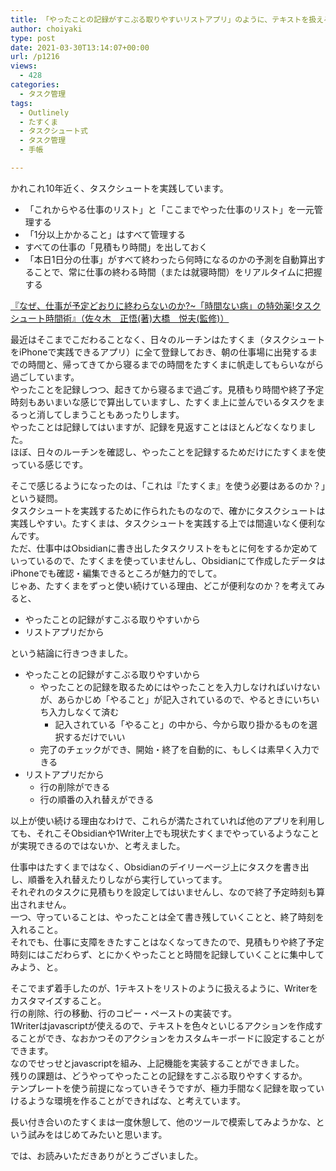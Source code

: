 ```yaml
---
title: 「やったことの記録がすこぶる取りやすいリストアプリ」のように、テキストを扱えるように
author: choiyaki
type: post
date: 2021-03-30T13:14:07+00:00
url: /p1216
views:
  - 428
categories:
  - タスク管理
tags:
  - Outlinely
  - たすくま
  - タスクシュート式
  - タスク管理
  - 手帳

---
```

かれこれ10年近く、タスクシュートを実践しています。

  * 「これからやる仕事のリスト」と「ここまでやった仕事のリスト」を一元管理する
  * 「1分以上かかること」はすべて管理する
  * すべての仕事の「見積もり時間」を出しておく
  * 「本日1日分の仕事」がすべて終わったら何時になるのかの予測を自動算出することで、常に仕事の終わる時間（または就寝時間）をリアルタイムに把握する

[『なぜ、仕事が予定どおりに終わらないのか?~「時間ない病」の特効薬!タスクシュート時間術』（佐々木　正悟(著)大橋　悦夫(監修)）][1]

最近はそこまでこだわることなく、日々のルーチンはたすくま（タスクシュートをiPhoneで実践できるアプリ）に全て登録しておき、朝の仕事場に出発するまでの時間と、帰ってきてから寝るまでの時間をたすくまに帆走してもらいながら過ごしています。  
やったことを記録しつつ、起きてから寝るまで過ごす。見積もり時間や終了予定時刻もあいまいな感じで算出していますし、たすくま上に並んでいるタスクをまるっと消してしまうこともあったりします。  
やったことは記録してはいますが、記録を見返すことはほとんどなくなりました。  
ほぼ、日々のルーチンを確認し、やったことを記録するためだけにたすくまを使っている感じです。

そこで感じるようになったのは、「これは『たすくま』を使う必要はあるのか？」という疑問。  
タスクシュートを実践するために作られたものなので、確かにタスクシュートは実践しやすい。たすくまは、タスクシュートを実践する上では間違いなく便利なんです。  
ただ、仕事中はObsidianに書き出したタスクリストをもとに何をするか定めていっているので、たすくまを使っていませんし、Obsidianにて作成したデータはiPhoneでも確認・編集できるところが魅力的でして。  
じゃあ、たすくまをずっと使い続けている理由、どこが便利なのか？を考えてみると、

  * やったことの記録がすこぶる取りやすいから
  * リストアプリだから

という結論に行きつきました。

  * やったことの記録がすこぶる取りやすいから 
      * やったことの記録を取るためにはやったことを入力しなければいけないが、あらかじめ「やること」が記入されているので、やるときにいちいち入力しなくて済む 
          * 記入されている「やること」の中から、今から取り掛かるものを選択するだけでいい
      * 完了のチェックができ、開始・終了を自動的に、もしくは素早く入力できる
  * リストアプリだから 
      * 行の削除ができる
      * 行の順番の入れ替えができる

以上が使い続ける理由なわけで、これらが満たされていれば他のアプリを利用しても、それこそObsidianや1Writer上でも現状たすくまでやっているようなことが実現できるのではないか、と考えました。

仕事中はたすくまではなく、Obsidianのデイリーページ上にタスクを書き出し、順番を入れ替えたりしながら実行していってます。  
それぞれのタスクに見積もりを設定してはいませんし、なので終了予定時刻も算出されません。  
一つ、守っていることは、やったことは全て書き残していくことと、終了時刻を入れること。  
それでも、仕事に支障をきたすことはなくなってきたので、見積もりや終了予定時刻にはこだわらず、とにかくやったことと時間を記録していくことに集中してみよう、と。

そこでまず着手したのが、1テキストをリストのように扱えるように、Writerをカスタマイズすること。  
行の削除、行の移動、行のコピー・ペーストの実装です。  
1Writerはjavascriptが使えるので、テキストを色々といじるアクションを作成することができ、なおかつそのアクションをカスタムキーボードに設定することができます。  
なのでせっせとjavascriptを組み、上記機能を実装することができました。  
<img src="https://i0.wp.com/i.gyazo.com/92c18109f3399fc47e8db63f7e3d256a.jpg?w=660&#038;ssl=1" alt="" data-recalc-dims="1" />  
残りの課題は、どうやってやったことの記録をすこぶる取りやすくするか。  
テンプレートを使う前提になっていきそうですが、極力手間なく記録を取っていけるような環境を作ることができればな、と考えています。

長い付き合いのたすくまは一度休憩して、他のツールで模索してみようかな、という試みをはじめてみたいと思います。

では、お読みいただきありがとうございました。

 [1]: http://www.amazon.co.jp/exec/obidos/asin/4774163562/choiyaki81-22/